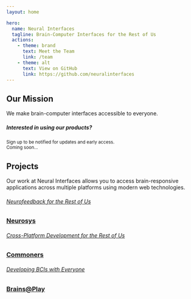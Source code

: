 ```yaml
---
layout: home

hero:
  name: Neural Interfaces
  tagline: Brain-Computer Interfaces for the Rest of Us
  actions:
    - theme: brand
      text: Meet the Team
      link: /team
    - theme: alt
      text: View on GitHub
      link: https://github.com/neuralinterfaces
---
```


## Our Mission
We make brain-computer interfaces accessible to everyone.

<div class="callout">
  <div>
    <h5>Interested in using our products?</h5>
    <small>Sign up to be notified for updates and early access.</small>
  </div>
    <small>Coming soon...</small>
</div>

## Projects
Our work at Neural Interfaces allows you to access brain-responsive applications across multiple platforms using modern web technologies.

<div class="projects">

  <div class="project">
    <a href="https://github.com/neuralinterfaces/neurosys" target="_blank">
      <h6>Neurofeedback for the Rest of Us</h6>
      <h3>Neurosys</h3>
    </a>
  </div>

  <div class="project">
    <a href="https://commoners.dev" target="_blank">
      <h6>Cross-Platform Development for the Rest of Us</h6>
      <h3>Commoners</h3>
    </a>
  </div>

  <div class="project">
    <a href="https://brainsatplay.com" target="_blank">
      <h6>Developing BCIs with Everyone</h6>
      <h3>Brains@Play</h3>
    </a>
  </div>
</div>

